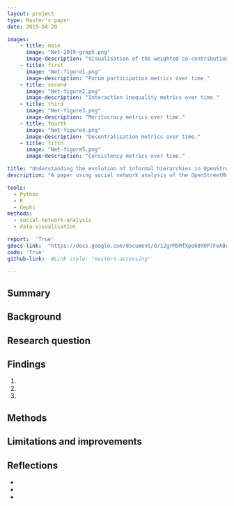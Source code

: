 ```yaml
---
layout: project
type: Master's paper
date: 2019-04-20

images:
    - title: main
      image: "Net-2019-graph.png"
      image-description: "Visualisation of the weighted co-contribution network within the OSM Forum social network for March 2019. Edges connect authors (nodes) if they comment on the same topic, width of the edge represents number of interactions and the colour indicates number of lifetime map edits by the authors connected."
    - title: first
      image: "Net-figure1.png"
      image-description: "Forum participation metrics over time."
    - title: second
      image: "Net-figure2.png"
      image-description: "Interaction inequality metrics over time."
    - title: third
      image: "Net-figure3.png"
      image-description: "Meritocracy metrics over time."
    - title: fourth
      image: "Net-figure4.png"
      image-description: "Decentralisation metrics over time."
    - title: fifth
      image: "Net-figure5.png"
      image-description: "Consistency metrics over time."

title: "Understanding the evolution of informal hierarchies in OpenStreetMap"
description: "A paper using social network analysis of the OpenStreetMap Forum to explore the role of informal hierarchies within the OpenStreetMap community and understand how they change over time."

tools:
  - Python
  - R
  - Gephi
methods:
  - social-network-analysis
  - data-visualisation

report:  'True'
gdocs-link:  "https://docs.google.com/document/d/12grM5MfXpo88YOP7FeABqvumwlrL_wyY9rUpt5oZLD8/"
code: 'True'
github-link:  #Link style: "masters-accessing"

---
```

## Summary


## Background

## Research question

## Findings
1)
2)
3)

## Methods

## Limitations and improvements

## Reflections
-
-
-
